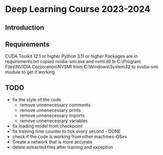 # Deep Learning Course 2023-2024
## Introduction

## Requirements
CUDA Toolkit 12.1 or higher
Python 3.11 or higher
Packages are in requirements.txt
copied nvidia-smi.exe and nvml.dll to C:\Program Files\NVIDIA Corporation\NVSMI from C:\Windows\System32
to nvidia-smi module to get it working
## TODO
* fix the style of the code
  * remove unnenecessary comments
  * remove unnenecessary prints
  * remove unnenecessary imports
  * remove unnenecessary variables
* fix loading model from checkpoint
* fix training time counter to tick every second - DONE
* check if the code is working from other machines-OSes
* Create a network that is more accurate
* delete extracted files after training and exception
